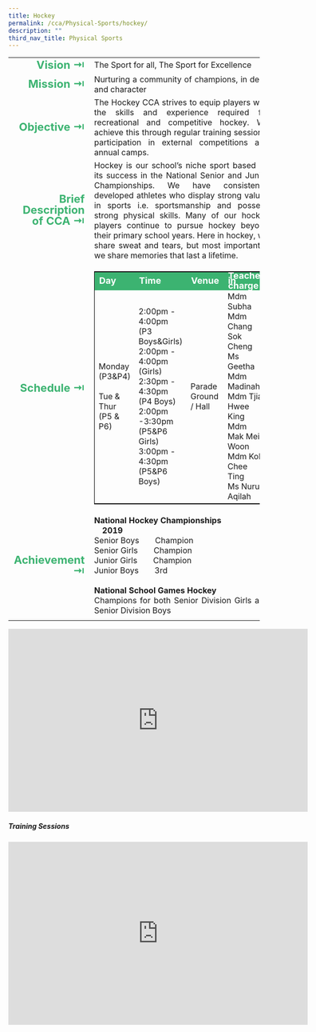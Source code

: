```yaml
---
title: Hockey
permalink: /cca/Physical-Sports/hockey/
description: ""
third_nav_title: Physical Sports
---
```

<table>
	<tr><td width=70 style="line-height:1; font-weight:bold; font-size: 22px; color:mediumseagreen; border:0px solid black; text-align:right">Vision &#8677;</td>
		<td style="text-align:justify">The Sport for all, The Sport for Excellence</td>
	</tr>
	<tr><td style="line-height:1; font-weight:bold; font-size: 22px; color:mediumseagreen; border:0px solid black; text-align:right">Mission &#8677;</td>
		<td style="text-align:justify">Nurturing a community of champions, in deed and character</td>
	</tr>
	<tr><td style="line-height:1; font-weight:bold; font-size: 22px; color:mediumseagreen; border:0px solid black; text-align:right">Objective &#8677;</td>
		<td style="text-align:justify">The Hockey CCA strives to equip players with the skills and experience required for recreational and competitive hockey. We achieve this through regular training sessions, participation in external competitions and annual camps.</td>
	</tr>
		<tr><td style="line-height:1; font-weight:bold; font-size: 22px; color:mediumseagreen; border:0px solid black; text-align:right">Brief Description of CCA &#8677;</td>
		<td style="text-align:justify">Hockey is our school’s niche sport based on its success in the National Senior and Junior Championships. We have consistently developed athletes who display strong values in sports i.e. sportsmanship and possess strong physical skills. Many of our hockey players continue to pursue hockey beyond their primary school years. Here in hockey, we share sweat and tears, but most importantly, we share memories that last a lifetime.</td>
	</tr>
	<tr><td style="line-height:1; font-weight:bold; font-size: 22px; color:mediumseagreen; border:0px solid black; text-align:right">Schedule &#8677;</td>
		<td>
			<table style="border:1px solid black">
		<tbody>
			<tr style="line-height:10px; font-weight: bold; background-color:mediumseagreen; font-size:18px;color:white"><td width=100>Day</td><td width=180>Time</td><td width=80>Venue</td><td>Teacher in charge</td></tr>
				<tr><td>Monday<br>(P3&P4) <br><br>Tue & Thur<br>(P5 & P6)</td><td width=200>2:00pm - 4:00pm (P3 Boys&Girls) <br>2:00pm - 4:00pm (Girls) <br>2:30pm - 4:30pm (P4 Boys) <br>2:00pm -3:30pm (P5&P6 Girls) <br>3:00pm - 4:30pm (P5&P6 Boys)</td><td>Parade Ground / Hall</td><td>Mdm Subha<br>Mdm Chang Sok Cheng<br>Ms Geetha<br>Mdm Madinah<br>Mdm Tjia Hwee King<br>Mdm Mak Mei Woon<br>Mdm Koh Chee Ting<br>Ms Nurul Aqilah</td></tr>
		</tbody>
	</table>
		</td>
	</tr>
		<tr><td style="line-height:1; font-weight:bold; font-size: 22px; color:mediumseagreen; border:0px solid black; text-align:right">Achievement &#8677;</td>
			<td style="text-align:justify">
				<b>National Hockey Championships</b>
				<br><b>&emsp;2019</b><br>    
							Senior Boys&emsp;&emsp;Champion   <br>
							Senior Girls&emsp;&emsp;Champion<br>   
							Junior Girls&emsp;&emsp;Champion<br>
							Junior Boys&emsp;&emsp;3rd<br><br>
						<b>National School Games Hockey</b><br>
						Champions for both Senior Division Girls and Senior Division Boys</td>
				</tr>
	<tr><td></td></tr>
</table>

<center><iframe src="https://docs.google.com/presentation/d/e/2PACX-1vRdhSNkhEeDPTJv07HajsiicOltBCsRY9CYzusS4ksRqHJVyDJ-Vd9jfYHvGthdFgMEWYtwvsBmU2SW/embed?start=true&amp;loop=true&amp;delayms=3000" frameborder="0" width="600" height="366" allowfullscreen="true"></iframe></center>


##### Training Sessions

<center><iframe allowfullscreen="true" height="366" width="600" frameborder="0" src="https://docs.google.com/presentation/d/e/2PACX-1vS3xOd5m4ZYWK5cTuVThxj1sP0KafFbfnIyfYCBafC2wDqLteeGJ0dUan2CVoBOQ53VxQ_IBXFv3lyu/embed?start=false&amp;loop=false&amp;delayms=3000"></iframe></center>